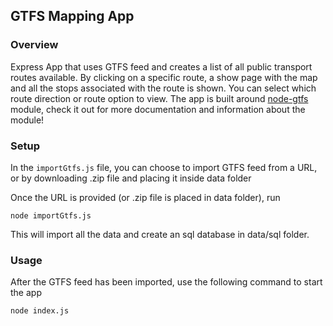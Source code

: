 ## GTFS Mapping App

### Overview
Express App that uses GTFS feed and creates a list of all public transport routes available. By clicking on a specific route, a show page with the map and all the stops associated with the route is shown. You can select which route direction or route option to view.
The app is built around [node-gtfs](https://github.com/BlinkTagInc/node-gtfs) module, check it out for more documentation and information about the module!




### Setup
In the `importGtfs.js` file, you can choose to import GTFS feed from a URL, or by downloading .zip file and placing it inside data folder

Once the URL is provided (or .zip file is placed in data folder), run 
```
node importGtfs.js
```
This will import all the data and create an sql database in data/sql folder.

### Usage
After the GTFS feed has been imported, use the following command to start the app
```
node index.js
```
